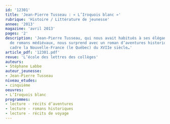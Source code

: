 ```yaml
---
id: '12301'
title: 'Jean-Pierre Tusseau : « L’Iroquois blanc »'
rubrique: 'Histoire / Littérature de jeunesse'
annee: '2013'
magazine: 'avril 2013'
pages: '2'
description: 'Jean-Pierre Tusseau, qui nous avait habitués à ses élégantes traductions
  de romans médiévaux, nous surprend avec un roman d’aventures historique qui a pour
  cadre la Nouvelle-France (le Québec) du XVIIe siècle…'
article_pdf: '12301.pdf'
revue: 'L’école des lettres des collèges'
auteurs:
- Stéphane Labbe
auteur_jeunesse:
- Jean-Pierre Tusseau
niveau_etudes:
- cinquième
oeuvres:
- L’Iroquois blanc
programmes:
- lecture - récits d’aventures
- lecture - romans historiques
- lecture - récits de voyage
---
```

